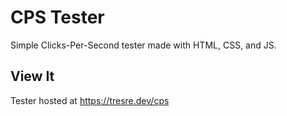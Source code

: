 # CPS Tester
Simple Clicks-Per-Second tester made with HTML, CSS, and JS.

## View It
Tester hosted at https://tresre.dev/cps
